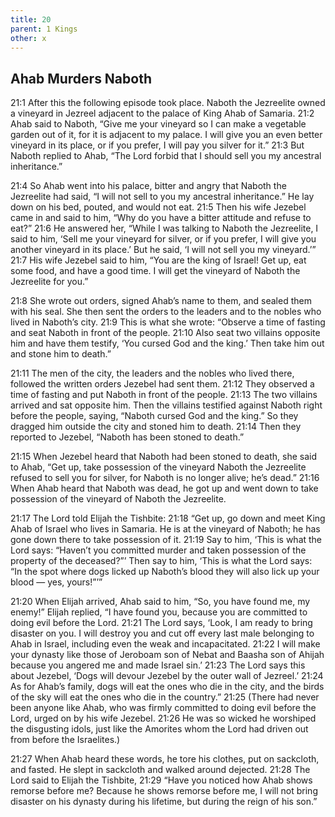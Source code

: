```yaml
---
title: 20
parent: 1 Kings
other: x
---
```


## Ahab Murders Naboth

<a name="21:1">21:1</a> After this the following episode took place. Naboth the Jezreelite owned a vineyard in Jezreel adjacent to the palace of King Ahab of Samaria. <a name="21:2">21:2</a> Ahab said to Naboth, “Give me your vineyard so I can make a vegetable garden out of it, for it is adjacent to my palace. I will give you an even better vineyard in its place, or if you prefer, I will pay you silver for it.” <a name="21:3">21:3</a> But Naboth replied to Ahab, “The Lord forbid that I should sell you my ancestral inheritance.”

<a name="21:4">21:4</a> So Ahab went into his palace, bitter and angry that Naboth the Jezreelite had said, “I will not sell to you my ancestral inheritance.” He lay down on his bed, pouted, and would not eat. <a name="21:5">21:5</a> Then his wife Jezebel came in and said to him, “Why do you have a bitter attitude and refuse to eat?” <a name="21:6">21:6</a> He answered her, “While I was talking to Naboth the Jezreelite, I said to him, ‘Sell me your vineyard for silver, or if you prefer, I will give you another vineyard in its place.’ But he said, ‘I will not sell you my vineyard.’” <a name="21:7">21:7</a> His wife Jezebel said to him, “You are the king of Israel! Get up, eat some food, and have a good time. I will get the vineyard of Naboth the Jezreelite for you.”

<a name="21:8">21:8</a> She wrote out orders, signed Ahab’s name to them, and sealed them with his seal. She then sent the orders to the leaders and to the nobles who lived in Naboth’s city. <a name="21:9">21:9</a> This is what she wrote: “Observe a time of fasting and seat Naboth in front of the people. <a name="21:10">21:10</a> Also seat two villains opposite him and have them testify, ‘You cursed God and the king.’ Then take him out and stone him to death.”

<a name="21:11">21:11</a> The men of the city, the leaders and the nobles who lived there, followed the written orders Jezebel had sent them. <a name="21:12">21:12</a> They observed a time of fasting and put Naboth in front of the people. <a name="21:13">21:13</a> The two villains arrived and sat opposite him. Then the villains testified against Naboth right before the people, saying, “Naboth cursed God and the king.” So they dragged him outside the city and stoned him to death. <a name="21:14">21:14</a> Then they reported to Jezebel, “Naboth has been stoned to death.”

<a name="21:15">21:15</a> When Jezebel heard that Naboth had been stoned to death, she said to Ahab, “Get up, take possession of the vineyard Naboth the Jezreelite refused to sell you for silver, for Naboth is no longer alive; he’s dead.” <a name="21:16">21:16</a> When Ahab heard that Naboth was dead, he got up and went down to take possession of the vineyard of Naboth the Jezreelite.

<a name="21:17">21:17</a> The Lord told Elijah the Tishbite: <a name="21:18">21:18</a> “Get up, go down and meet King Ahab of Israel who lives in Samaria. He is at the vineyard of Naboth; he has gone down there to take possession of it. <a name="21:19">21:19</a> Say to him, ‘This is what the Lord says: “Haven’t you committed murder and taken possession of the property of the deceased?”’ Then say to him, ‘This is what the Lord says: “In the spot where dogs licked up Naboth’s blood they will also lick up your blood — yes, yours!”’”

<a name="21:20">21:20</a> When Elijah arrived, Ahab said to him, “So, you have found me, my enemy!” Elijah replied, “I have found you, because you are committed to doing evil before the Lord. <a name="21:21">21:21</a> The Lord says, ‘Look, I am ready to bring disaster on you. I will destroy you and cut off every last male belonging to Ahab in Israel, including even the weak and incapacitated. <a name="21:22">21:22</a> I will make your dynasty like those of Jeroboam son of Nebat and Baasha son of Ahijah because you angered me and made Israel sin.’ <a name="21:23">21:23</a> The Lord says this about Jezebel, ‘Dogs will devour Jezebel by the outer wall of Jezreel.’ <a name="21:24">21:24</a> As for Ahab’s family, dogs will eat the ones who die in the city, and the birds of the sky will eat the ones who die in the country.” <a name="21:25">21:25</a> (There had never been anyone like Ahab, who was firmly committed to doing evil before the Lord, urged on by his wife Jezebel. <a name="21:26">21:26</a> He was so wicked he worshiped the disgusting idols, just like the Amorites whom the Lord had driven out from before the Israelites.)

<a name="21:27">21:27</a> When Ahab heard these words, he tore his clothes, put on sackcloth, and fasted. He slept in sackcloth and walked around dejected. <a name="21:28">21:28</a> The Lord said to Elijah the Tishbite, <a name="21:29">21:29</a> “Have you noticed how Ahab shows remorse before me? Because he shows remorse before me, I will not bring disaster on his dynasty during his lifetime, but during the reign of his son.”
